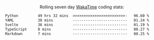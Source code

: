 <p align="center">Rolling seven day <a href="https://wakatime.com/@syrkis"/>WakaTime</a> coding stats:</p>
<!--START_SECTION:waka-->

```txt
Python         49 hrs 32 mins  >>>>>>>>>>>>>>>>>>>>>>>>-   96.60 %
YAML           38 mins         -------------------------   01.24 %
Svelte         36 mins         -------------------------   01.19 %
TypeScript     8 mins          -------------------------   00.27 %
Markdown       7 mins          -------------------------   00.25 %
```

<!--END_SECTION:waka-->
